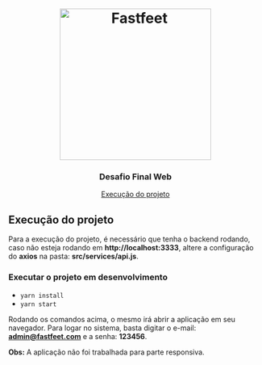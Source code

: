 <h1 align="center">
  <img alt="Fastfeet" title="Fastfeet" src=".github/logo.png" width="300px" />
</h1>

<h3 align="center">
  Desafio Final Web
</h3>

<p align="center">
  <a href="#execução-do-projeto">Execução do projeto</a>
</p>

## Execução do projeto

Para a execução do projeto, é necessário que tenha o backend rodando, caso não esteja rodando em **http://localhost:3333**, altere a configuração do **axios** na pasta: **src/services/api.js**.

### Executar o projeto em desenvolvimento

- <code>yarn install</code>
- <code>yarn start</code>

Rodando os comandos acima, o mesmo irá abrir a aplicação em seu navegador. Para logar no sistema, basta digitar o e-mail: **admin@fastfeet.com** e a senha: **123456**.

**Obs:** A aplicação não foi trabalhada para parte responsiva.
